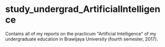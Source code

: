 # study_undergrad_ArtificialIntelligence
Contains all of my reports on the practicum "Artificial Intelligence" of my undergraduate education in Brawijaya University (fourth semester, 2017).
